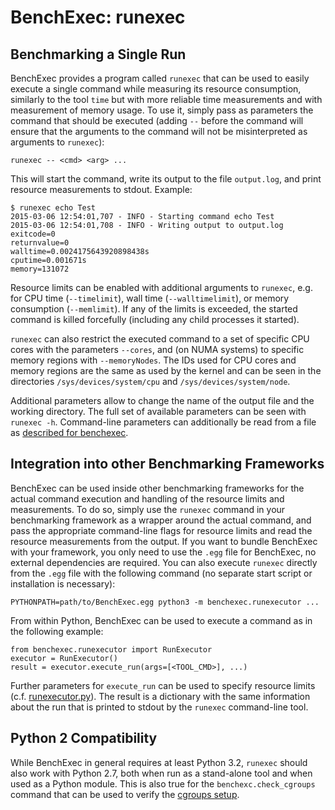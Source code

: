 # BenchExec: runexec
## Benchmarking a Single Run

BenchExec provides a program called `runexec` that can be used to
easily execute a single command while measuring its resource consumption,
similarly to the tool `time` but with more reliable time measurements
and with measurement of memory usage.
To use it, simply pass as parameters the command that should be executed
(adding `--` before the command will ensure that the arguments to the command
will not be misinterpreted as arguments to `runexec`):

    runexec -- <cmd> <arg> ...

This will start the command, write its output to the file `output.log`,
and print resource measurements to stdout. Example:

    $ runexec echo Test
    2015-03-06 12:54:01,707 - INFO - Starting command echo Test
    2015-03-06 12:54:01,708 - INFO - Writing output to output.log
    exitcode=0
    returnvalue=0
    walltime=0.0024175643920898438s
    cputime=0.001671s
    memory=131072

Resource limits can be enabled with additional arguments to `runexec`,
e.g. for CPU time (`--timelimit`), wall time (`--walltimelimit`),
or memory consumption (`--memlimit`). If any of the limits is exceeded,
the started command is killed forcefully (including any child processes it started).

`runexec` can also restrict the executed command to a set of specific CPU cores
with the parameters `--cores`,
and (on NUMA systems) to specific memory regions with `--memoryNodes`.
The IDs used for CPU cores and memory regions are the same as used by the kernel
and can be seen in the directories `/sys/devices/system/cpu` and `/sys/devices/system/node`.

Additional parameters allow to change the name of the output file and the working directory.
The full set of available parameters can be seen with `runexec -h`.
Command-line parameters can additionally be read from a file
as [described for benchexec](benchexec.md#starting-benchexec).

## Integration into other Benchmarking Frameworks

BenchExec can be used inside other benchmarking frameworks
for the actual command execution and handling of the resource limits and measurements.
To do so, simply use the `runexec` command in your benchmarking framework
as a wrapper around the actual command, and pass the appropriate command-line flags
for resource limits and read the resource measurements from the output.
If you want to bundle BenchExec with your framework,
you only need to use the `.egg` file for BenchExec,
no external dependencies are required.
You can also execute `runexec` directly from the `.egg` file with the following command
(no separate start script or installation is necessary):

    PYTHONPATH=path/to/BenchExec.egg python3 -m benchexec.runexecutor ...

From within Python, BenchExec can be used to execute a command as in the following example:

    from benchexec.runexecutor import RunExecutor
    executor = RunExecutor()
    result = executor.execute_run(args=[<TOOL_CMD>], ...)

Further parameters for `execute_run` can be used to specify resource limits
(c.f. [runexecutor.py](../benchexec/runexecutor.py)).
The result is a dictionary with the same information about the run
that is printed to stdout by the `runexec` command-line tool.

## Python 2 Compatibility

While BenchExec in general requires at least Python 3.2,
`runexec` should also work with Python 2.7,
both when run as a stand-alone tool and when used as a Python module.
This is also true for the `benchexc.check_cgroups` command
that can be used to verify the [cgroups setup](INSTALL.md#setting-up-cgroups).